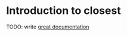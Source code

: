 # Introduction to closest

TODO: write [great documentation](http://jacobian.org/writing/what-to-write/)
